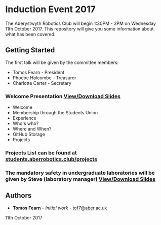 # Induction Event 2017

The Aberystwyth Robotics Club will begin 1:30PM - 3PM on Wednesday 11th October 2017.
This repository will give you some information about what has been covered.

## Getting Started

The first talk will be given by the committee members:
 * Tomos Fearn - President
 * Phoebe Holcombe - Treasurer
 * Charlotte Carter - Secretary


### Welcome Presentation [View/Download Slides](https://github.com/arcub/induction/induction.pdf)
 * Welcome
 * Membership through the Students Union
 * Experience
 * Who's who?
 * Where and When?
 * GitHub Storage
 * Projects

 ### Projects List can be found at [students.aberrobotics.club/projects](http://students.aberrobotics.club/projects/)

 ### The mandatory safety in undergraduate laboratories will be given by Steve (laboratory manager) [View/Download Slides](https://github.com/arcub/safety-in-undergraduate-laboratories.pdf)

## Authors

* **Tomos Fearn** - *Initial work* - [tof7@aber.ac.uk](mailto:tof7@aber.ac.uk)

11th October 2017